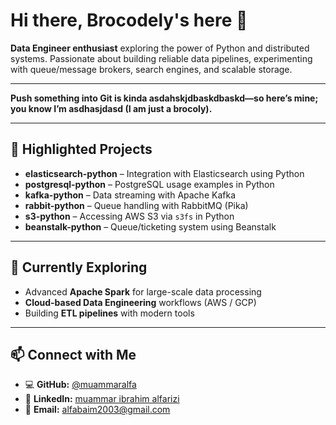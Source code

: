 # Hi there, Brocodely's here 👋

**Data Engineer enthusiast** exploring the power of Python and distributed systems. Passionate about building reliable data pipelines, experimenting with queue/message brokers, search engines, and scalable storage.

---

**Push something into Git is kinda asdahskjdbaskdbaskd—so here’s mine; you know I’m asdhasjdasd (I am just a brocoly).**

---

## 📂 Highlighted Projects

- **elasticsearch-python** – Integration with Elasticsearch using Python  
- **postgresql-python** – PostgreSQL usage examples in Python  
- **kafka-python** – Data streaming with Apache Kafka  
- **rabbit-python** – Queue handling with RabbitMQ (Pika)  
- **s3-python** – Accessing AWS S3 via `s3fs` in Python  
- **beanstalk-python** – Queue/ticketing system using Beanstalk  

---

## 🌱 Currently Exploring
- Advanced **Apache Spark** for large-scale data processing  
- **Cloud-based Data Engineering** workflows (AWS / GCP)  
- Building **ETL pipelines** with modern tools  

---

## 📫 Connect with Me
- 💻 **GitHub:** [@muammaralfa](https://github.com/muammaralfa)
- 🔗 **LinkedIn:** [muammar ibrahim alfarizi](https://www.linkedin.com/in/muammar-ibrahim-alfarizi-4092522a2/)
- 📧 **Email:** [alfabaim2003@gmail.com](alfabaim2003@gmail.com) 
